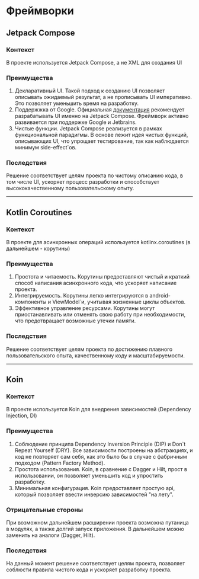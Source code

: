 # Фреймворки

## Jetpack Compose

### Контекст

В проекте используется Jetpack Compose, а не XML для создания UI

### Преимущества

1. Декларативный UI. Такой подход к созданию UI позволяет описывать ожидаемый результат, а не прописывать UI
   императивно. Это позволяет уменьшить время на разработку.
2. Поддержжка от Google. Официальная [документация](https://developer.android.com/develop/ui) рекомендует разрабатывать
   UI именно на Jetpack Compose. Фреймворк активно развивается при поддержке Google и Jetbrains.
3. Чистые функции. Jetpack Compose реализуется в рамках функциональной парадигмы. В основе лежит идея чистых функций,
   описывающих UI, что упрощает тестирование, так как наблюдается минимум side-effect`ов.

### Последствия

Решение соответствует целям проекта по чистому описанию кода, в том числе UI, ускоряет процесс разработки и способствует
высококачественному пользовательскому опыту.

---

## Kotlin Coroutines

### Контекст

В проекте для асинхронных операций используется kotlinx.coroutines (в дальнейшем - корутины)

### Преимущества

1. Простота и читаемость. Корутины предоставляют чистый и краткий способ написания асинхронного кода, что ускоряет
   написание проекта.
2. Интегрируемость. Корутины легко интегрируются в android-компоненты и ViewModel`и, учитывая жизненные циклы объектов.
3. Эффективное управление ресурсами. Корутины могут приостанавливать или отменять свою работу при необходимости, что
   предотвращает возможные утечки памяти.

### Последствия

Решение соответствует целям проекта по достижению плавного пользовательского опыта, качественному коду и
масштабируемости.

---

## Koin

### Контекст

В проекте используется Koin для внедрения зависимостей (Dependency Injection, DI)

### Преимущества

1. Соблюдение принципа Dependency Inversion Principle (DIP) и Don`t Repeat Yourself (DRY). Все зависимости построены на
   абстракциях, и код не повторяет сам себя, как это было бы в случае с фабричным подходом (Pattern Factory Method).
2. Простота использования. Koin, в сравнение с Dagger и Hilt, прост в использовании, он позволяет уменьшить код и
   упростить разработку.
3. Минимальная конфигурация. Koin предоставляет простую api, который позволяет ввести инверсию зависимостей "на лету".

### Отрицательные стороны

При возможном дальнейшем расширении проекта возможна путаница в модулях, а также долгий запуск приложения. В дальнейшем
можно заменить на аналоги (Dagger, Hilt).

### Последствия

На данный момент решение соответствует целям проекта, позволяет соблюсти правила чистого кода и ускоряет разработку
проекта.